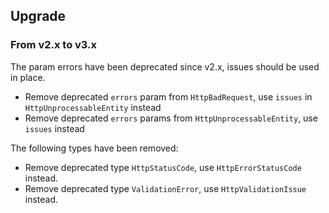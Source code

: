 ## Upgrade

### From v2.x to v3.x

The param errors have been deprecated since v2.x, issues should be used in place.

- Remove deprecated `errors` param from `HttpBadRequest`, use `issues` in `HttpUnprocessableEntity` instead
- Remove deprecated `errors` params from `HttpUnprocessableEntity`, use `issues` instead

The following types have been removed:

- Remove deprecated type `HttpStatusCode`, use `HttpErrorStatusCode` instead.
- Remove deprecated type `ValidationError`, use `HttpValidationIssue` instead.
